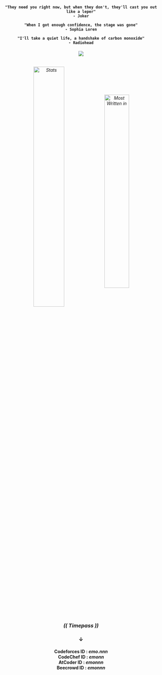 <h4 align="center">

  ```  
"They need you right now, but when they don't, they'll cast you out like a leper"
- Joker
  ```
```  
"When I got enough confidence, the stage was gone"
- Sophia Loren
  ```
```
"I'll take a quiet life, a handshake of carbon monoxide"
- Radiohead
```

</h4>
<h6 align="center">
  
  ![](https://komarev.com/ghpvc/?username=emonislive&abbreviated=true&label=Profile+Visited&color=blueviolet&style=for-the-badge) 

</h6>

<h6 align="center"> 
  <img alt="Stats" align="center" width="44%" src="https://github-readme-stats.vercel.app/api?username=emonislive&show_icons=true&theme=tokyonight&hide_border=true"/>
  <img alt="Most Written in" align="center" width="39.5%" src="https://github-readme-stats.vercel.app/api/top-langs/?username=emonislive&layout=compact&theme=tokyonight&hide_border=true"/>
</h6>

<h3 align="center">
  
  ***(( Timepass ))***
</h3>
<h3 align="center">
    &darr;<br/>
</h3>    
<h4 align="center">
  
  Codeforces ID : ***emo.nnn*** <br/>
  CodeChef ID : ***emonn*** <br/>
  AtCoder ID : ***emonnn*** <br/>
  Beecrowd ID : ***emonnn*** <br/>
  
</h4>
